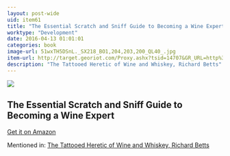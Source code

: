 ```yaml
---
layout: post-wide
uid: item61
title: "The Essential Scratch and Sniff Guide to Becoming a Wine Expert"
worktype: "Development"
date: 2016-04-13 01:01:01
categories: book
image-url: 51wxTH5DSnL._SX218_BO1,204,203,200_QL40_.jpg
item-url: http://target.georiot.com/Proxy.ashx?tsid=14707&GR_URL=http%3A%2F%2Fwww.amazon.com%2FEssential-Scratch-Sniff-Becoming-Expert%2Fdp%2F0544005031%2F
description: "The Tattooed Heretic of Wine and Whiskey, Richard Betts"
---
```

<a href="http://target.georiot.com/Proxy.ashx?tsid=14707&GR_URL=http%3A%2F%2Fwww.amazon.com%2FEssential-Scratch-Sniff-Becoming-Expert%2Fdp%2F0544005031%2F" target="blank"><img src="../../../../img/thumbs/51wxTH5DSnL._SX218_BO1,204,203,200_QL40_.jpg" class="prod-img"></a>
<h2>The Essential Scratch and Sniff Guide to Becoming a Wine Expert</h2>
<p><a href="http://target.georiot.com/Proxy.ashx?tsid=14707&GR_URL=http%3A%2F%2Fwww.amazon.com%2FEssential-Scratch-Sniff-Becoming-Expert%2Fdp%2F0544005031%2F" target="blank">Get it on Amazon</a><p>
<p>Mentioned in: <a href="http://fourhourworkweek.com/2015/10/05/richard-betts/" target="blank">The Tattooed Heretic of Wine and Whiskey, Richard Betts</a></p>
